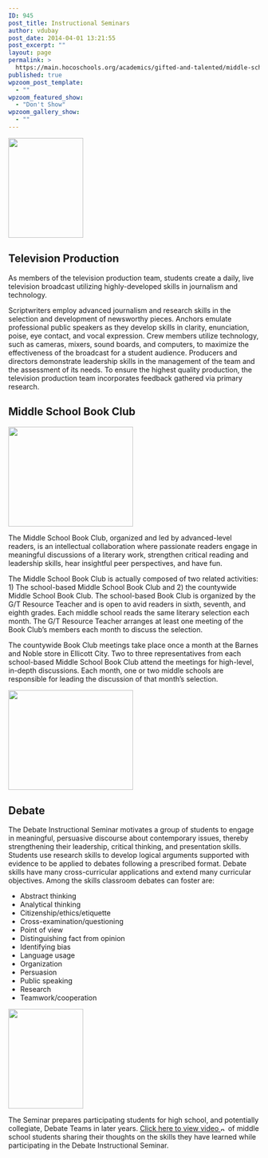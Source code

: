 ```yaml
---
ID: 945
post_title: Instructional Seminars
author: vdubay
post_date: 2014-04-01 13:21:55
post_excerpt: ""
layout: page
permalink: >
  https://main.hocoschools.org/academics/gifted-and-talented/middle-school-programs/seminars/
published: true
wpzoom_post_template:
  - ""
wpzoom_featured_show:
  - "Don't Show"
wpzoom_gallery_show:
  - ""
---
```

<img class="pict" src="/f/academics/gt/middle/tvcamera.gif" alt="" width="150" height="200" />

<h2>Television Production</h2>

<p>As members of the television production team, students create a daily, live television broadcast utilizing highly-developed skills in journalism and technology.</p>

<p>Scriptwriters employ advanced journalism and research skills in the selection and development of newsworthy pieces. Anchors emulate professional public speakers as they develop skills in clarity, enunciation, poise, eye contact, and vocal expression. Crew members utilize technology, such as cameras, mixers, sound boards, and computers, to maximize the effectiveness of the broadcast for a student audience. Producers and directors demonstrate leadership skills in the management of the team and the assessment of its needs. To ensure the highest quality production, the television production team incorporates feedback gathered via primary research.</p>

<h2><a name="is_bookclub"></a>Middle School Book Club</h2>

<img class="pict" src="/f/academics/gt/middle/bookclub.gif" alt="" width="250" height="200" />

<p>The Middle School Book Club, organized and led by advanced-level readers, is an intellectual collaboration where passionate readers engage in meaningful discussions of a literary work, strengthen critical reading and leadership skills, hear insightful peer perspectives, and have fun.</p>

<p>The Middle School Book Club is actually composed of two related activities: 1) The school-based Middle School Book Club and 2) the countywide Middle School Book Club. The school-based Book Club is organized by the G/T Resource Teacher and is open to avid readers in sixth, seventh, and eighth grades. Each middle school reads the same literary selection each month. The G/T Resource Teacher arranges at least one meeting of the Book Club’s members each month to discuss the selection.</p>

<p>The countywide Book Club meetings take place once a month at the Barnes and Noble store in Ellicott City. Two to three representatives from each school-based Middle School Book Club attend the meetings for high-level, in-depth discussions. Each month, one or two middle schools are responsible for leading the discussion of that month’s selection.</p>

<img class="pict" src="/f/academics/gt/middle/debate2.gif" alt="" width="250" height="200" />

<h2><a name="is_debate"></a>Debate</h2>

<p>The Debate Instructional Seminar motivates a group of students to engage in meaningful, persuasive discourse about contemporary issues, thereby strengthening their leadership, critical thinking, and presentation skills. Students use research skills to develop logical arguments supported with evidence to be applied to debates following a prescribed format. Debate skills have many cross-curricular applications and extend many curricular objectives. Among the skills classroom debates can foster are:</p>

<ul>
  <li>Abstract thinking</li>
  <li>Analytical thinking</li>
  <li>Citizenship/ethics/etiquette</li>
  <li>Cross-examination/questioning</li>
  <li>Point of view</li>
  <li>Distinguishing fact from opinion</li>
  <li>Identifying bias</li>
  <li>Language usage</li>
  <li>Organization</li>
  <li>Persuasion</li>
  <li>Public speaking</li>
  <li>Research</li>
  <li>Teamwork/cooperation</li>
</ul>

<img class="pict" src="/f/academics/gt/middle/debate1.gif" alt="" width="150" height="200" />

<p>The Seminar prepares participating students for high school, and potentially collegiate, Debate Teams in later years. <a href="http://hcpsstv.granicus.com/MediaPlayer.php?view_id=2&amp;clip_id=344" target="_blank">Click here to view video <img alt="new webpage" src="/f/images/new_webpage.gif" width="11" height="10" align="bottom" border="0" /></a> of middle school students sharing their thoughts on the skills they have learned while participating in the Debate Instructional Seminar.</p>